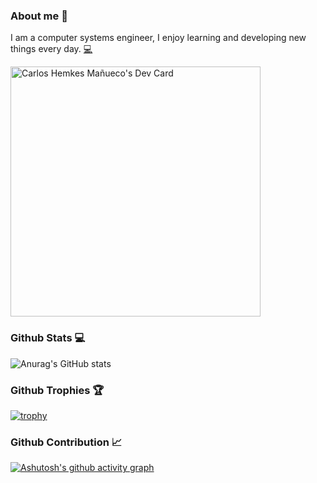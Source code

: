### About me 👨
I am a computer systems engineer, I enjoy learning and developing new things every day. <a href="https://github.com/chemkes1999" title="Code">💻</a>

<a href="https://app.daily.dev/carlosshm99"><img src="https://api.daily.dev/devcards/730e51a2505b4e68a2b58348bef6f055.png?r=dpc" width="400" alt="Carlos Hemkes Mañueco's Dev Card"/></a>

### Github Stats 💻

![Anurag's GitHub stats](https://github-readme-stats.vercel.app/api?username=chemkes1999&show_icons=true&theme=transparent)

### Github Trophies 🏆

[![trophy](https://github-profile-trophy.vercel.app/?username=chemkes1999&theme=onedark&row=2&column=3)](https://github.com/ryo-ma/github-profile-trophy)

### Github Contribution 📈

[![Ashutosh's github activity graph](https://github-readme-activity-graph.vercel.app/graph?username=chemkes1999&theme=tokyo-night	)](https://github.com/ashutosh00710/github-readme-activity-graph)

